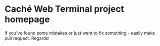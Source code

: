 # Caché Web Terminal project homepage

If you've found some mistakes or just want to fix something - easily make pull request. Regards!
